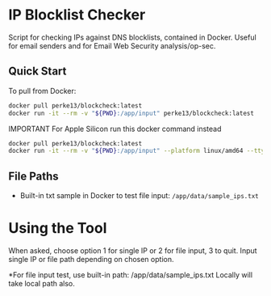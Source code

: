 # IP Blocklist Checker

Script for checking IPs against DNS blocklists, contained in Docker.
Useful for email senders and for Email Web Security analysis/op-sec.

## Quick Start
To pull from Docker:
```bash
docker pull perke13/blockcheck:latest
docker run -it --rm -v "${PWD}:/app/input" perke13/blockcheck:latest
```
IMPORTANT For Apple Silicon
run this docker command instead
```bash
docker pull perke13/blockcheck:latest
docker run -it --rm -v "${PWD}:/app/input" --platform linux/amd64 --tty perke13/blockcheck:latest
```
## File Paths
- Built-in txt sample in Docker to test file input: `/app/data/sample_ips.txt`

# Using the Tool

When asked, choose option 1 for single IP or 2 for file input, 3 to quit.
Input single IP or file path depending on chosen option.

*For file input test, use built-in path: /app/data/sample_ips.txt
Locally will take local path also.
